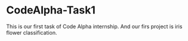 # CodeAlpha-Task1
This is our first task of Code Alpha internship.
And our firs project is iris flower classification.
